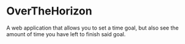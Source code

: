 # OverTheHorizon
A web application that allows you to set a time goal, but also see the amount of time you have left to finish said goal.
